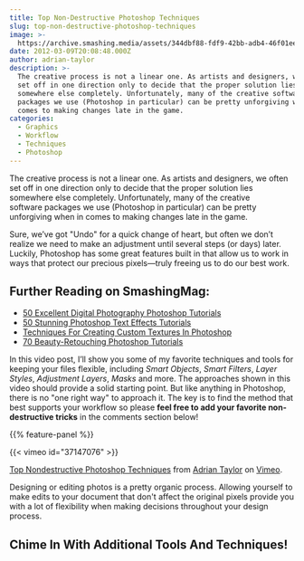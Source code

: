 ```yaml
---
title: Top Non-Destructive Photoshop Techniques
slug: top-non-destructive-photoshop-techniques
image: >-
  https://archive.smashing.media/assets/344dbf88-fdf9-42bb-adb4-46f01eedd629/67a03911-5997-47cd-82cb-402ed308c0b5/ps-photoshop-illu.jpg
date: 2012-03-09T20:08:48.000Z
author: adrian-taylor
description: >-
  The creative process is not a linear one. As artists and designers, we often
  set off in one direction only to decide that the proper solution lies
  somewhere else completely. Unfortunately, many of the creative software
  packages we use (Photoshop in particular) can be pretty unforgiving when in
  comes to making changes late in the game.
categories:
  - Graphics
  - Workflow
  - Techniques
  - Photoshop
---
```

The creative process is not a linear one. As artists and designers, we often set off in one direction only to decide that the proper solution lies somewhere else completely. Unfortunately, many of the creative software packages we use (Photoshop in particular) can be pretty unforgiving when in comes to making changes late in the game.

Sure, we’ve got "Undo" for a quick change of heart, but often we don’t realize we need to make an adjustment until several steps (or days) later. Luckily, Photoshop has some great features built in that allow us to work in ways that protect our precious pixels—truly freeing us to do our best work.</p>

## <span class="rh">Further Reading</span> on SmashingMag:

*   [50 Excellent Digital Photography Photoshop Tutorials](https://www.smashingmagazine.com/2008/12/50-excellent-digital-photography-photoshop-tutorials/)
*   [50 Stunning Photoshop Text Effects Tutorials](https://www.smashingmagazine.com/2009/03/50-stunning-photoshop-text-effect-tutorials/)
*   [Techniques For Creating Custom Textures In Photoshop](https://www.smashingmagazine.com/2014/07/creating-custom-textures-photoshop-techniques/)
*   [70 Beauty-Retouching Photoshop Tutorials](https://www.smashingmagazine.com/2008/07/70-beauty-retouching-photoshop-tutorials/)

In this video post, I’ll show you some of my favorite techniques and tools for keeping your files flexible, including <em>Smart Objects</em>, <em>Smart Filters</em>, <em>Layer Styles</em>, <em>Adjustment Layers</em>, <em>Masks</em> and more. The approaches shown in this video should provide a solid starting point. But like anything in Photoshop, there is no "one right way" to approach it. The key is to find the method that best supports your workflow so please <strong>feel free to add your favorite non-destructive tricks</strong> in the comments section below!

{{% feature-panel %}}

{{< vimeo id="37147076" >}}

<p><a href="https://vimeo.com/37147076">Top Nondestructive Photoshop Techniques</a> from <a href="https://vimeo.com/designtaylor">Adrian Taylor</a> on <a href="https://vimeo.com">Vimeo</a>.</p>
</figure>

Designing or editing photos is a pretty organic process. Allowing yourself to make edits to your document that don't affect the original pixels provide you with a lot of flexibility when making decisions throughout your design process.</em>

## Chime In With Additional Tools And Techniques!


